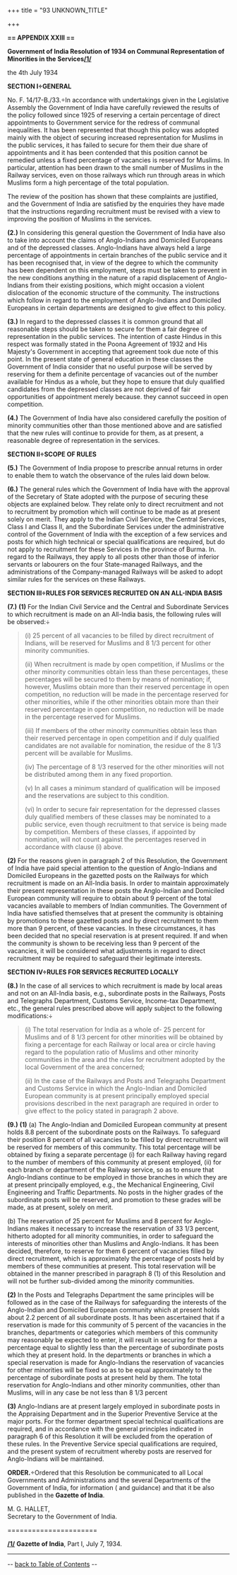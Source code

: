 +++
title = "93 UNKNOWN_TITLE"

+++


  
**== APPENDIX XXIII ==**

**Government of India Resolution of 1934 on Communal Representation of
Minorities in the Services[/1/](#n01)**

the 4th July 1934

  

**SECTION I÷GENERAL**

No. F. 14/17-B./33.÷In accordance with undertakings given in the
Legislative Assembly the Government of India have carefully reviewed the
results of the policy followed since 1925 of reserving a certain
percentage of direct appointments to Government service for the redress
of communal inequalities. It has been represented that though this
policy was adopted mainly with the object of securing increased
representation for Muslims in the public services, it has failed to
secure for them their due share of appointments and it has been
contended that this position cannot be remedied unless a fixed
percentage of vacancies is reserved for Muslims. In particular,
attention has been drawn to the small number of Muslims in the Railway
services, even on those railways which run through areas in which
Muslims form a high percentage of the total population.

The review of the position has shown that these complaints are
justified, and the Government of India are satisfied by the enquiries
they have made that the instructions regarding recruitment must be
revised with a view to improving the position of Muslims in the
services.

**(2.)** In considering this general question the Government of India
have also to take into account the claims of Anglo-Indians and Domiciled
Europeans and of the depressed classes. Anglo-Indians have always held a
large percentage of appointments in certain branches of the public
service and it has been recognised that, in view of the degree to which
the community has been dependent on this employment, steps must be taken
to prevent in the new conditions anything in the nature of a rapid
displacement of Anglo-Indians from their existing positions, which might
occasion a violent dislocation of the economic structure of the
community. The instructions which follow in regard to the employment of
Anglo-Indians and Domiciled Europeans in certain departments are
designed to give effect to this policy.

**(3.)** In regard to the depressed classes it is common ground that all
reasonable steps should be taken to secure for them a fair degree of
representation in the public services. The intention of caste Hindus in
this respect was formally stated in the Poona Agreement of 1932 and His
Majesty's Government in accepting that agreement took due note of this
point. In the present state of general education in these classes the
Government of India consider that no useful purpose will be served by
reserving for them a definite percentage of vacancies out of the number
available for Hindus as a whole, but they hope to ensure that duly
qualified candidates from the depressed classes are not deprived of fair
opportunities of appointment merely because. they cannot succeed in open
competition.

**(4.)** The Government of India have also considered carefully the
position of minority communities other than those mentioned above and
are satisfied that the new rules will continue to provide for them, as
at present, a reasonable degree of representation in the services.  


**SECTION II÷SCOPE OF RULES**

**(5.)** The Government of India propose to prescribe annual returns in
order to enable them to watch the observance of the rules laid down
below.

**(6.)** The general rules which the Government of India have with the
approval of the Secretary of State adopted with the purpose of securing
these objects are explained below. They relate only to direct
recruitment and not to recruitment by promotion which will continue to
be made as at present solely on merit. They apply to the Indian Civil
Service, the Central Services, Class I and Class II, and the Subordinate
Services under the administrative control of the Government of India
with the exception of a few services and posts for which high technical
or special qualifications are required, but do not apply to recruitment
for these Services in the province of Burma. In. regard to the Railways,
they apply to all posts other than those of inferior servants or
labourers on the four State-managed Railways, and the administrations of
the Company-managed Railways will be asked to adopt similar rules for
the services on these Railways.  


**SECTION III÷RULES FOR SERVICES RECRUITED ON AN ALL-INDIA BASIS**

**(7.)** **(1)** For the Indian Civil Service and the Central and
Subordinate Services to which recruitment is made on an All-India basis,
the following rules will be observed:÷

> \(i\) 25 percent of all vacancies to be filled by direct recruitment
> of Indians, will be reserved for Muslims and 8 1/3 percent for other
> minority communities.
>
> \(ii\) When recruitment is made by open competition, if Muslims or the
> other minority communities obtain less than these percentages, these
> percentages will be secured to them by means of nomination; if,
> however, Muslims obtain more than their reserved percentage in open
> competition, no reduction will be made in the percentage reserved for
> other minorities, while if the other minorities obtain more than their
> reserved percentage in open competition, no reduction will be made in
> the percentage reserved for Muslims.
>
> \(iii\) If members of the other minority communities obtain less than
> their reserved percentage in open competition and if duly qualified
> candidates are not available for nomination, the residue of the 8 1/3
> percent will be available for Muslims.
>
> \(iv\) The percentage of 8 1/3 reserved for the other minorities will
> not be distributed among them in any fixed proportion.
>
> \(v\) In all cases a minimum standard of qualification will be imposed
> and the reservations are subject to this condition.
>
> \(vi\) In order to secure fair representation for the depressed
> classes duly qualified members of these classes may be nominated to a
> public service, even though recruitment to that service is being made
> by competition. Members of these classes, if appointed by nomination,
> will not count against the percentages reserved in accordance with
> clause (i) above.

**(2)** For the reasons given in paragraph 2 of this Resolution, the
Government of India have paid special attention to the question of
Anglo-Indians and Domiciled Europeans in the gazetted posts on the
Railways for which recruitment is made on an All-India basis. In order
to maintain approximately their present representation in these posts
the Anglo-Indian and Domiciled European community will require to obtain
about 9 percent of the total vacancies available to members of Indian
communities. The Government of India have satisfied themselves that at
present the community is obtaining by promotions to these gazetted posts
and by direct recruitment to them more than 9 percent, of these
vacancies. In these circumstances, it has been decided that no special
reservation is at present required. If and when the community is shown
to be receiving less than 9 percent of the vacancies, it will be
considered what adjustments in regard to direct recruitment may be
required to safeguard their legitimate interests.  


**SECTION IV÷RULES FOR SERVICES RECRUITED LOCALLY**

**(8.)** In the case of all services to which recruitment is made by
local areas and not on an All-India basis, e.g., subordinate posts in
the Railways, Posts and Telegraphs Department, Customs Service,
Income-tax Department, etc., the general rules prescribed above will
apply subject to the following modifications:÷

> \(i\) The total reservation for India as a whole of- 25 percent for
> Muslims and of 8 1/3 percent for other minorities will be obtained by
> fixing a percentage for each Railway or local area or circle having
> regard to the population ratio of Muslims and other minority
> communities in the area and the rules for recruitment adopted by the
> local Government of the area concerned;
>
> \(ii\) In the case of the Railways and Posts and Telegraphs Department
> and Customs Service in which the Anglo-Indian and Domiciled European
> community is at present principally employed special provisions
> described in the next paragraph are required in order to give effect
> to the policy stated in paragraph 2 above.

**(9.)** **(1)** (a) The Anglo-Indian and Domiciled European community
at present holds 8.8 percent of the subordinate posts on the Railways.
To safeguard their position 8 percent of all vacancies to be filled by
direct recruitment will be reserved for members of this community. This
total percentage will be obtained by fixing a separate percentage (i)
for each Railway having regard to the number of members of this
community at present employed, (ii) for each branch or department of the
Railway service, so as to ensure that Anglo-Indians continue to be
employed in those branches in which they are at present principally
employed, e.g., the Mechanical Engineering, Civil Engineering and
Traffic Departments. No posts in the higher grades of the subordinate
posts will be reserved, and promotion to these grades will be made, as
at present, solely on merit.

\(b\) The reservation of 25 percent for Muslims and 8 percent for
Anglo-Indians makes it necessary to increase the reservation of 33 1/3
percent, hitherto adopted for all minority communities, in order to
safeguard the interests of minorities other than Muslims and
Anglo-Indians. It has been decided, therefore, to reserve for them 6
percent of vacancies filled by direct recruitment, which is
approximately the percentage of posts held by members of these
communities at present. This total reservation will be obtained in the
manner prescribed in paragraph 8 (1) of this Resolution and will not be
further sub-divided among the minority communities.

**(2)** In the Posts and Telegraphs Department the same principles will
be followed as in the case of the Railways for safeguarding the
interests of the Anglo-Indian and Domiciled European community which at
present holds about 2.2 percent of all subordinate posts. It has been
ascertained that if a reservation is made for this community of 5
percent of the vacancies in the branches, departments or categories
which members of this community may reasonably be expected to enter, it
will result in securing for them a percentage equal to slightly less
than the percentage of subordinate posts which they at present hold. In
the departments or branches in which a special reservation is made for
Anglo-Indians the reservation of vacancies for other minorities will be
fixed so as to be equal approximately to the percentage of subordinate
posts at present held by them. The total reservation for Anglo-Indians
and other minority communities, other than Muslims, will in any case be
not less than 8 1/3 percent

**(3)** Anglo-Indians are at present largely employed in subordinate
posts in the Appraising Department and in the Superior Preventive
Service at the major ports. For the former department special technical
qualifications are required, and in accordance with the general
principles indicated in paragraph 6 of this Resolution it will be
excluded from the operation of these rules. In the Preventive Service
special qualifications are required, and the present system of
recruitment whereby posts are reserved for Anglo-Indians will be
maintained.

**ORDER.**÷Ordered that this Resolution be communicated to all Local
Governments and Administrations and the several Departments of the
Government of India, for information ( and guidance) and that it be also
published in the **Gazette of India**.  


M. G. HALLET,  
Secretary to the Government of India.  


======================

**[/1/](#m01)** **Gazette of India**, Part I, July 7, 1934.  


------------------------------------------------------------------------

-- [back to Table of Contents](../index.html#contents) --  

